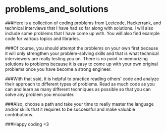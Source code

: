 # problems_and_solutions

###Here is a collection of coding problems from Leetcode, Hackerrank, and technical interviews that I have had so far along with solutions. I will also include some problems that I have come up with. You will also find example code for various topics and libraries.

###Of course, you should attempt the problems on your own first because it will only strengthen your problem-solving skills and that is what technical interviewers are really testing you on. There is no point in memorizing solutions to problems because it is easy to come up with your own original problems once you have become a strong engineer.

###With that said, it is helpful to practice reading others' code and analyze their approach to different types of problems. Read as much code as you can and learn as many different techniques as possible so that you can solve any problem you encounter.

###Also, choose a path and take your time to really master the language and/or skills that it requires to be successful and make valuable contributions.

###Happy coding <3